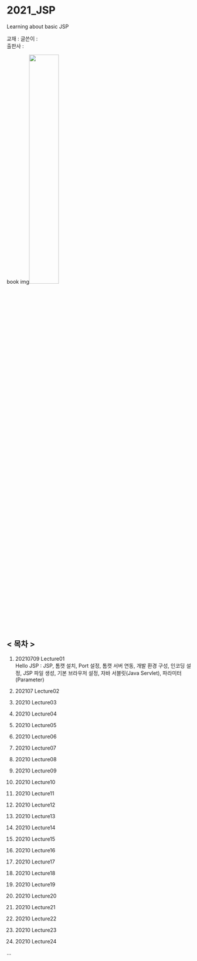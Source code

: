 # 2021_JSP
Learning about basic JSP   
   
교재 : 
글쓴이 :    
출판사 :    
    
book img<img src="" width="40%">
    
## < 목차 >
1. 20210709 Lecture01    
	Hello JSP : JSP, 톰캣 설치, Port 설정, 톰캣 서버 연동, 개발 환경 구성, 인코딩 설정, JSP 파일 생성, 기본 브라우저 설정, 자바 서블릿(Java Servlet), 파라미터(Parameter)
2. 202107 Lecture02     
	
3. 20210 Lecture03    
	
4. 20210 Lecture04   
	
5. 20210 Lecture05   
    
6. 20210 Lecture06   
	
7. 20210 Lecture07   
	
8. 20210 Lecture08   
	
9. 20210 Lecture09   
	
10. 20210 Lecture10    
	
11. 20210 Lecture11     
	
12. 20210 Lecture12  
	
13. 20210 Lecture13    
	    
14. 20210 Lecture14    
	    
15. 20210 Lecture15     
	  	
16. 20210 Lecture16   
	
17. 20210 Lecture17   
	  	
18. 20210 Lecture18   
		  
19. 20210 Lecture19   
	 	
20. 20210 Lecture20    
		  
21. 20210 Lecture21    
	  
22. 20210 Lecture22   
	   
23. 20210 Lecture23    
	
24. 20210 Lecture24     
	    
	
...
